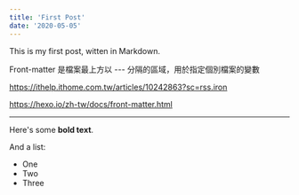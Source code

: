 ```yaml
---
title: 'First Post'
date: '2020-05-05'
---
```


This is my first post, witten in Markdown.

Front-matter 是檔案最上方以 --- 分隔的區域，用於指定個別檔案的變數

https://ithelp.ithome.com.tw/articles/10242863?sc=rss.iron

https://hexo.io/zh-tw/docs/front-matter.html

---

Here's some **bold text**.

And a list:

- One
- Two
- Three
